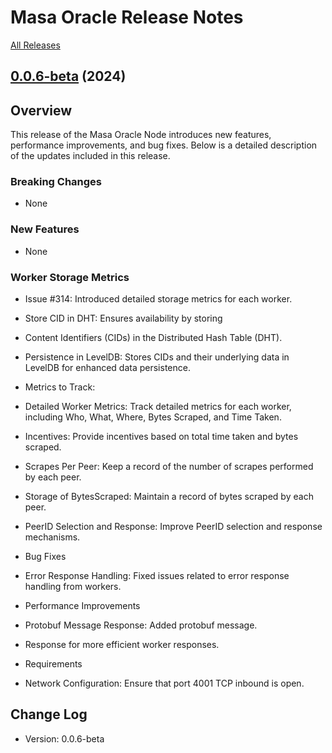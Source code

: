 # Masa Oracle Release Notes

[All Releases](https://github.com/masa-finance/masa-oracle/releases)

## [0.0.6-beta](https://github.com/masa-finance/masa-oracle/releases) (2024)

## Overview

This release of the Masa Oracle Node introduces new features, performance improvements, and bug fixes. Below is a detailed description of the updates included in this release.

### Breaking Changes

* None

### New Features

* None

### Worker Storage Metrics

* Issue #314: Introduced detailed storage metrics for each worker.
* Store CID in DHT: Ensures availability by storing
* Content Identifiers (CIDs) in the Distributed Hash Table (DHT).
* Persistence in LevelDB: Stores CIDs and their underlying data in LevelDB for enhanced data persistence.
* Metrics to Track:

* Detailed Worker Metrics: Track detailed metrics for each worker, including Who, What, Where, Bytes Scraped, and Time Taken.
* Incentives: Provide incentives based on total time taken and bytes scraped.
* Scrapes Per Peer: Keep a record of the number of scrapes performed by each peer.
* Storage of BytesScraped: Maintain a record of bytes scraped by each peer.
* PeerID Selection and Response: Improve PeerID selection and response mechanisms.
* Bug Fixes
* Error Response Handling: Fixed issues related to error response handling from workers.
* Performance Improvements
* Protobuf Message Response: Added protobuf message.
* Response for more efficient worker responses.
* Requirements
* Network Configuration: Ensure that port 4001 TCP inbound is open.

## Change Log

* Version: 0.0.6-beta
